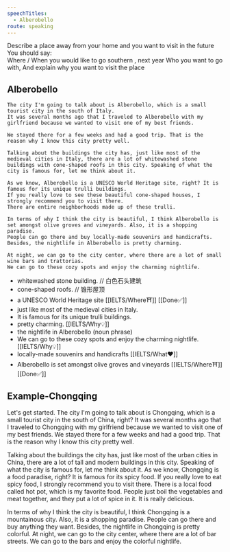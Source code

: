 ```yaml
---
speechTitles:
  - Alberobello
route: speaking
---
```


Describe a place away from your home and you want to visit in the future  
You should say:  
Where / When you would like to go  southern , next year
Who you want to go with, 
And explain why you want to visit the place

## Alberobello
```
The city I'm going to talk about is Alberobello, which is a small tourist city in the south of Italy. 
It was several months ago that I traveled to Alberobello with my girlfriend because we wanted to visit one of my best friends. 
```

```
We stayed there for a few weeks and had a good trip. That is the reason why I know this city pretty well. 
```

```
Talking about the buildings the city has, just like most of the medieval cities in Italy, there are a lot of whitewashed stone buildings with cone-shaped roofs in this city. Speaking of what the city is famous for, let me think about it. 
```

```
As we know, Alberobello is a UNESCO World Heritage site, right? It is famous for its unique trulli buildings. 
If you really love to see these beautiful cone-shaped houses, I strongly recommend you to visit there. 
There are entire neighborhoods made up of these trulli.
```

```
In terms of why I think the city is beautiful, I think Alberobello is set amongst olive groves and vineyards. Also, it is a shopping paradise. 
People can go there and buy locally-made souvenirs and handicrafts. 
Besides, the nightlife in Alberobello is pretty charming. 
```

```
At night, we can go to the city center, where there are a lot of small wine bars and trattorias. 
We can go to these cozy spots and enjoy the charming nightlife.
```

- whitewashed stone building. // 白色石头建筑
- cone-shaped roofs. // 锥形屋顶
- a UNESCO World Heritage site [[IELTS/Where⛩️]] [[Done✅]] 
- just like most of the medieval cities in Italy.
- It is famous for its unique trulli buildings. 
- pretty charming. [[IELTS/Why💡]] 
- the nightlife in Alberobello (noun phrase)
- We can go to these cozy spots and enjoy the charming nightlife. [[IELTS/Why💡]] 
- locally-made souvenirs and handicrafts [[IELTS/What❤️]] 
- Alberobello is set amongst olive groves and vineyards [[IELTS/Where⛩️]] [[Done✅]] 

## Example-Chongqing
Let's get started. The city I'm going to talk about is Chongqing, which is a small tourist city in the south of China, right? It was several months ago that I traveled to Chongqing with my girlfriend because we wanted to visit one of my best friends. We stayed there for a few weeks and had a good trip. That is the reason why I know this city pretty well.

Talking about the buildings the city has, just like most of the urban cities in China, there are a lot of tall and modern buildings in this city. Speaking of what the city is famous for, let me think about it. As we know, Chongqing is a food paradise, right? It is famous for its spicy food. If you really love to eat spicy food, I strongly recommend you to visit there. There is a local food called hot pot, which is my favorite food. People just boil the vegetables and meat together, and they put a lot of spice in it. It is really delicious.

In terms of why I think the city is beautiful, I think Chongqing is a mountainous city. Also, it is a shopping paradise. People can go there and buy anything they want. Besides, the nightlife in Chongqing is pretty colorful. At night, we can go to the city center, where there are a lot of bar streets. We can go to the bars and enjoy the colorful nightlife.

